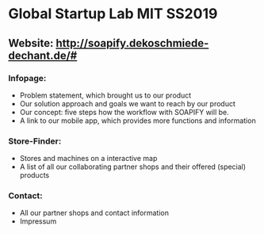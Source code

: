 # Global Startup Lab MIT SS2019

## Website: http://soapify.dekoschmiede-dechant.de/#

### Infopage: 
  - Problem statement, which brought us to our product
  - Our solution approach and goals we want to reach by our product
  - Our concept: five steps how the workflow with SOAPIFY will be.
  - A link to our mobile app, which provides more functions and information
  
### Store-Finder:
  - Stores and machines on a interactive map 
  - A list of all our collaborating partner shops and their offered (special) products
  
### Contact:
  - All our partner shops and contact information
  - Impressum
